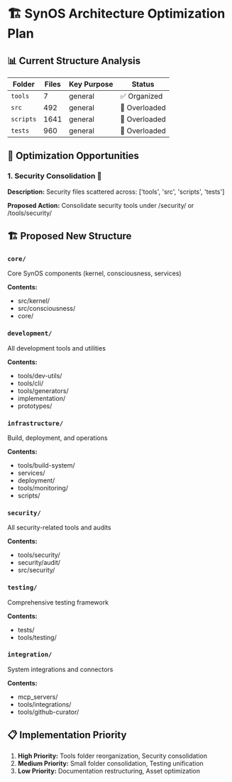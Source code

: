 # 🏗️ SynOS Architecture Optimization Plan

## 📊 Current Structure Analysis

| Folder | Files | Key Purpose | Status |
|--------|--------|-------------|--------|
| `tools` | 7 | general | ✅ Organized |
| `src` | 492 | general | 🚨 Overloaded |
| `scripts` | 1641 | general | 🚨 Overloaded |
| `tests` | 960 | general | 🚨 Overloaded |

## 🎯 Optimization Opportunities

### 1. Security Consolidation 🔴

**Description:** Security files scattered across: ['tools', 'src', 'scripts', 'tests']

**Proposed Action:** Consolidate security tools under /security/ or /tools/security/

## 🏗️ Proposed New Structure

### `core/`
Core SynOS components (kernel, consciousness, services)

**Contents:**
- src/kernel/
- src/consciousness/
- core/

### `development/`
All development tools and utilities

**Contents:**
- tools/dev-utils/
- tools/cli/
- tools/generators/
- implementation/
- prototypes/

### `infrastructure/`
Build, deployment, and operations

**Contents:**
- tools/build-system/
- services/
- deployment/
- tools/monitoring/
- scripts/

### `security/`
All security-related tools and audits

**Contents:**
- tools/security/
- security/audit/
- src/security/

### `testing/`
Comprehensive testing framework

**Contents:**
- tests/
- tools/testing/

### `integration/`
System integrations and connectors

**Contents:**
- mcp_servers/
- tools/integrations/
- tools/github-curator/

## 📋 Implementation Priority

1. **High Priority:** Tools folder reorganization, Security consolidation
2. **Medium Priority:** Small folder consolidation, Testing unification
3. **Low Priority:** Documentation restructuring, Asset optimization


